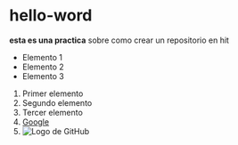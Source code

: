 # hello-word
**esta es una practica** sobre como crear un repositorio en hit
* Elemento 1
* Elemento 2
* Elemento 3
1. Primer elemento
2. Segundo elemento
3. Tercer elemento
4. [Google](https://www.google.com)
5. ![Logo de GitHub](https://tse1.mm.bing.net/th?id=OIP.gI8RT3BMSTqMaSBDt2OdaAHaEX&pid=Api&P=0&h=180)


